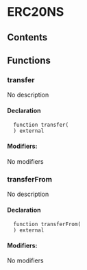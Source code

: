 # ERC20NS

## Contents

<!-- START doctoc -->
<!-- END doctoc -->

## Functions

### transfer

No description

#### Declaration

```solidity
  function transfer(
  ) external
```

#### Modifiers:

No modifiers

### transferFrom

No description

#### Declaration

```solidity
  function transferFrom(
  ) external
```

#### Modifiers:

No modifiers
